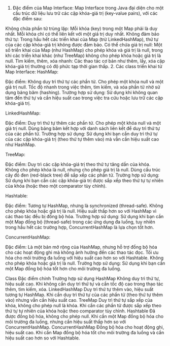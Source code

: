 1. Đặc điểm của Map Interface:
   Map Interface trong Java đại diện cho một cấu trúc dữ liệu lưu trữ các cặp khóa-giá trị (key-value pairs), với các đặc điểm sau:

Không chứa phần tử trùng lặp: Mỗi khóa (key) trong một Map phải là duy nhất. Mỗi khóa chỉ có thể liên kết với một giá trị duy nhất.
Không đảm bảo thứ tự: Trong hầu hết các triển khai của Map (trừ LinkedHashMap), thứ tự của các cặp khóa-giá trị không được đảm bảo.
Có thể chứa giá trị null: Một số triển khai của Map (như HashMap) cho phép khóa và giá trị là null, trong khi các triển khai khác (như TreeMap) không cho phép khóa hoặc giá trị là null.
Tìm kiếm, thêm, xóa nhanh: Các thao tác cơ bản như thêm, lấy, xóa cặp khóa-giá trị thường có độ phức tạp thời gian thấp.
2. Các class triển khai từ Map Interface:
   HashMap:

Đặc điểm:
Không duy trì thứ tự các phần tử.
Cho phép một khóa null và một giá trị null.
Tốc độ nhanh trong việc thêm, tìm kiếm, và xóa phần tử nhờ sử dụng bảng băm (hashing).
Trường hợp sử dụng: Sử dụng khi không quan tâm đến thứ tự và cần hiệu suất cao trong việc tra cứu hoặc lưu trữ các cặp khóa-giá trị.


LinkedHashMap:

Đặc điểm:
Duy trì thứ tự thêm các phần tử.
Cho phép một khóa null và một giá trị null.
Dùng bảng băm kết hợp với danh sách liên kết để duy trì thứ tự của các phần tử.
Trường hợp sử dụng: Sử dụng khi bạn cần duy trì thứ tự của các cặp khóa-giá trị (theo thứ tự thêm vào) mà vẫn cần hiệu suất cao như HashMap.

TreeMap:

Đặc điểm:
Duy trì các cặp khóa-giá trị theo thứ tự tăng dần của khóa.
Không cho phép khóa là null, nhưng cho phép giá trị là null.
Dùng cấu trúc cây đỏ đen (red-black tree) để sắp xếp các phần tử.
Trường hợp sử dụng: Sử dụng khi bạn cần các cặp khóa-giá trị được sắp xếp theo thứ tự tự nhiên của khóa (hoặc theo một comparator tùy chỉnh).

Hashtable:

Đặc điểm:
Tương tự HashMap, nhưng là synchronized (thread-safe).
Không cho phép khóa hoặc giá trị là null.
Hiệu suất thấp hơn so với HashMap vì các thao tác đều bị đồng bộ hóa.
Trường hợp sử dụng: Sử dụng khi bạn cần một Map đồng bộ (thread-safe) trong các ứng dụng đa luồng, tuy nhiên trong hầu hết các trường hợp, ConcurrentHashMap là lựa chọn tốt hơn.

ConcurrentHashMap:

Đặc điểm:
Là một bản mở rộng của HashMap, nhưng hỗ trợ đồng bộ hóa cho các hoạt động ghi mà không ảnh hưởng đến các thao tác đọc.
Tối ưu hóa cho môi trường đa luồng với hiệu suất cao hơn so với Hashtable.
Không cho phép khóa hoặc giá trị là null.
Trường hợp sử dụng: Sử dụng khi bạn cần một Map đồng bộ hóa tốt hơn cho môi trường đa luồng.



Class	             Đặc điểm chính	                                                    Trường hợp sử dụng
HashMap	             Không duy trì thứ tự, hiệu suất cao.	                            Khi không cần duy trì thứ tự và cần tốc độ cao trong thao tác thêm, tìm kiếm, xóa.
LinkedHashMap	     Duy trì thứ tự thêm vào, hiệu suất tương tự HashMap.	            Khi cần duy trì thứ tự của các phần tử (theo thứ tự thêm vào) nhưng vẫn cần hiệu suất cao.
TreeMap	             Duy trì thứ tự sắp xếp của khóa, không cho phép null là khóa.	    Khi cần các phần tử được sắp xếp theo thứ tự tự nhiên của khóa hoặc theo comparator tùy chỉnh.
Hashtable	         Đã được đồng bộ hóa, không cho phép null.	                        Khi cần một Map đồng bộ hóa cho môi trường đa luồng, nhưng cần hiệu suất thấp hơn so với ConcurrentHashMap.
ConcurrentHashMap	 Đồng bộ hóa cho hoạt động ghi, hiệu suất cao.	                    Khi cần Map đồng bộ hóa tốt cho môi trường đa luồng và cần hiệu suất cao hơn so với Hashtable.